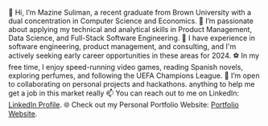 👋 Hi, I’m Mazine Suliman, a recent graduate from Brown University with a dual concentration in Computer Science and Economics.
👀 I’m passionate about applying my technical and analytical skills in Product Management, Data Science, and Full-Stack Software Engineering.
🌱 I have experience in software engineering, product management, and consulting, and I'm actively seeking early career opportunities in these areas for 2024.
⚽ In my free time, I enjoy speed-running video games, reading Spanish novels, exploring perfumes, and following the UEFA Champions League.
💞️ I’m open to collaborating on personal projects and hackathons. anything to help me get a job in this market really 
📫 You can reach out to me on LinkedIn: [LinkedIn Profile](https://www.linkedin.com/in/mazine-s-suliman/).
🌐 Check out my Personal Portfolio Website: [Portfolio Website](https://mazzaleen.github.io/mazza2/).

<!---
Mazzaleen/Mazzaleen is a ✨ special ✨ repository because its `README.md` (this file) appears on your GitHub profile.
You can click the Preview link to take a look at your changes.
--->
